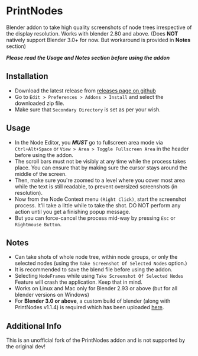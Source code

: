 **PrintNodes**
==

Blender addon to take high quality screenshots of node trees irrespective of the display resolution.
Works with blender 2.80 and above.  (Does **NOT** natively support Blender 3.0+ for now. But workaround is provided in **Notes** section)

__*Please read the Usage and Notes section before using the addon*__

Installation
--
* Download the latest release from [releases page on github](https://github.com/Yeetus3141)
* Go to `Edit > Preferences > Addons > Install` and select the downloaded zip file.
* Make sure that `Secondary Directory` is set as per your wish.

Usage
--
* In the Node Editor, you __*MUST*__ go to fullscreen area mode via `Ctrl+Alt+Space` or `View > Area > Toggle Fullscreen Area` in the header before using the addon.
* The scroll bars must not be visibly at any time while the process takes place. You can ensure that by making sure the cursor stays around the middle of the screen.
* Then, make sure you're zoomed to a level where you cover most area while the text is still readable, to prevent oversized screenshots (in resolution).
* Now from the Node Context menu `(Right Click)`, start the screenshot process. It'll take a little while to take the shot. DO NOT perform any action until you get a finishing popup message.
* But you can force-cancel the process mid-way by pressing `Esc` or `Rightmouse Button`.

Notes
--
* Can take shots of whole node tree, within node groups, or only the selected nodes (using the `Take Screenshot Of Selected Nodes` option.)
* It is recommended to save the blend file before using the addon.
* Selecting `NodeFrames` while using `Take Screenshot Of Selected Nodes` Feature will crash the application. Keep that in mind.
* Works on Linux and Mac only for Blender 2.93 or above (but for all blender versions on Windows)
* For **Blender 3.0 or above**, a custom build of blender  (along with PrintNodes v1.1.4) is required which has been uploaded [here](https://github.com/Yeetus3141/PrintNodes/releases/tag/v1.1.4). 


Additional Info
--
This is an unofficial fork of the PrintNodes addon and is not supported by the original dev!
